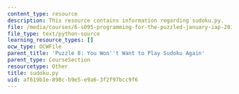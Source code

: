 ```yaml
---
content_type: resource
description: This resource contains information regarding sudoku.py.
file: /media/courses/6-s095-programming-for-the-puzzled-january-iap-2018/af619b1e898cb9e5e9a63f2f97bcc9f6_sudoku.py
file_type: text/python-source
learning_resource_types: []
ocw_type: OCWFile
parent_title: 'Puzzle 8: You Won''t Want to Play Sudoku Again'
parent_type: CourseSection
resourcetype: Other
title: sudoku.py
uid: af619b1e-898c-b9e5-e9a6-3f2f97bcc9f6
---
```

